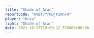 ```yaml
---
title: "Shade of Aran"
reportCode: "AVBT7YrMDjP2NnFH"
player: "Keva"
fight: "Shade of Aran"
date: 2021-10-27T19:09:12.576000+00:00
---
```

